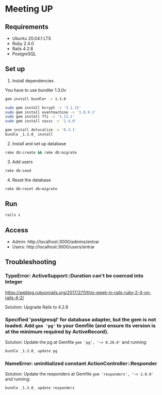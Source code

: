# Meeting UP

## Requirements

- Ubuntu 20.04.1 LTS
- Ruby 2.4.0
- Rails 4.2.8
- PostgreSQL

## Set up

1. Install dependencies

You have to use bundler 1.3.0v

```bash
gem install bundler -v 1.3.0

sudo gem install bcrypt -v '3.1.15'
sudo gem install eventmachine -v '1.0.9.1'
sudo gem install ffi -v '1.13.1'
sudo gem install sassc -v '2.4.0'

gem install delocalize -v '0.3.1'
bundle _1.3.0_ install
```

2. Install and set up database

```bash
rake db:create && rake db:migrate
```

3. Add users

```bash
rake db:seed
```

4. Reset the database

```bash
rake db:reset db:migrate
```

## Run

```bash
rails s
```

## Access

- Admin: http://localhost:3000/admins/entrar
- Users: http://localhost:3000/users/entrar

## Troubleshooting

### TypeError: ActiveSupport::Duration can't be coerced into Integer

https://weblog.rubyonrails.org/2017/2/11/this-week-in-rails-ruby-2-4-on-rails-4-2/

Solution: Upgrade Rails to 4.2.8

### Specified 'postgresql' for database adapter, but the gem is not loaded. Add `gem 'pg'` to your Gemfile (and ensure its version is at the minimum required by ActiveRecord).

Solution: Update the pg at Gemfile `gem 'pg', '~> 0.20.0'` and running:

```bash
bundle _1.3.0_ update pg
```

### NameError: uninitialized constant ActionController::Responder

Solution: Update the responders at Gemfile `gem 'responders', '~> 2.0.0'` and running:

```bash
bundle _1.3.0_ update responders
``` 


